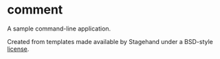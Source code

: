 # comment

A sample command-line application.

Created from templates made available by Stagehand under a BSD-style
[license](https://github.com/dart-lang/stagehand/blob/master/LICENSE).
